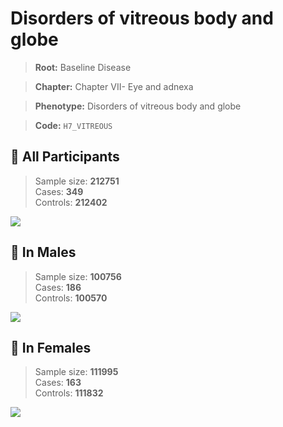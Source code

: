 # Disorders of vitreous body and globe

> **Root:** Baseline Disease  

> **Chapter:** Chapter VII- Eye and adnexa  

> **Phenotype:** Disorders of vitreous body and globe  

> **Code:** `H7_VITREOUS`

## 🧪 All Participants  
> Sample size: **212751**  
> Cases: **349**  
> Controls: **212402**
<img src="/Disease/Figures/ALL/Baseline/H7_VITREOUS.png"/>
<CsvTable src="/Disease/Data/ALL/Baseline/LG_H7_VITREOUS.csv" label="🔍 View full results" />

## 👨 In Males  
> Sample size: **100756**  
> Cases: **186**  
> Controls: **100570**
<img src="/Disease/Figures/Male/Baseline/H7_VITREOUS.png"/>
<CsvTable src="/Disease/Data/Male/Baseline/LG_H7_VITREOUS.csv" label="🔍 View full results" />

## 👩 In Females  
> Sample size: **111995**  
> Cases: **163**  
> Controls: **111832**
<img src="/Disease/Figures/Female/Baseline/H7_VITREOUS.png"/>
<CsvTable src="/Disease/Data/Female/Baseline/LG_H7_VITREOUS.csv" label="🔍 View full results" />
